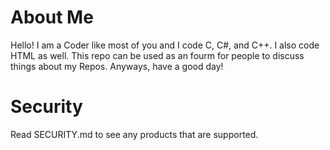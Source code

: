 # About Me
Hello! I am a Coder like most of you and I code C, C#, and C++. I also code HTML as well. This repo can be used as an fourm for people to discuss things about my Repos. Anyways, have a good day!

# Security
 Read SECURITY.md to see any products that are supported.
